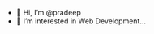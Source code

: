 - 👋 Hi, I’m @pradeep
- 👀 I’m interested in Web Development...

<!---
pradeep-coding/pradeep-coding is a ✨ special ✨ repository because its `README.md` (this file) appears on your GitHub profile.
You can click the Preview link to take a look at your changes.
--->
